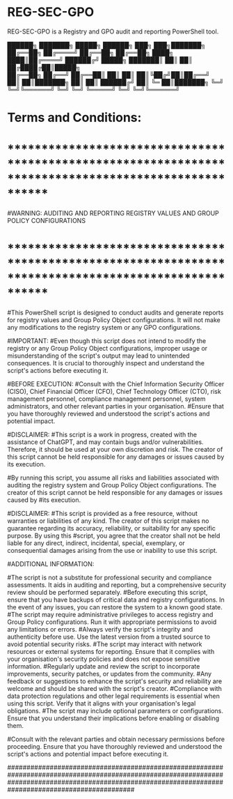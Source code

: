 # REG-SEC-GPO
REG-SEC-GPO is a Registry and GPO audit and reporting PowerShell tool.

██████╗  ███████╗  █████╗  ██████╗      ███╗   ███╗███████╗
██╔══██╗ ██╔════╝ ██╔══██╗ ██╔══██╗     ████╗ ████║██╔════╝
██████╔╝ █████╗   ███████║ ██║    ██║   ██╔████╔██║█████╗  
██╔══██╗ ██╔══╝   ██╔══██║ ██║    ██║   ██║╚██╔╝██║██╔══╝  
██║   ██║███████╗ ██║  ██║ ██████╔╝     ██║ ╚═  ██║███████╗
╚═╝   ╚═╝╚══════╝ ╚═╝  ╚═╝ ╚═════╝      ╚═╝     ╚═╝╚══════╝
                                                       

# Terms and Conditions:

# ******************************************************************************************************
#WARNING: AUDITING AND REPORTING REGISTRY VALUES AND GROUP POLICY CONFIGURATIONS
# ******************************************************************************************************

#This PowerShell script is designed to conduct audits and generate reports for registry values and Group Policy Object configurations. It will not make any modifications to the registry system or any GPO configurations.

#IMPORTANT:
#Even though this script does not intend to modify the registry or any Group Policy Object configurations, improper usage or misunderstanding of the script's output may lead to unintended consequences. It is crucial to thoroughly inspect and understand the script's actions before executing it.

#BEFORE EXECUTION:
#Consult with the Chief Information Security Officer (CISO), Chief Financial Officer (CFO), Chief Technology Officer (CTO), risk management personnel, compliance management personnel, system administrators, and other relevant parties in your organisation.
#Ensure that you have thoroughly reviewed and understood the script's actions and potential impact.

#DISCLAIMER:
#This script is a work in progress, created with the assistance of ChatGPT, and may contain bugs and/or vulnerabilities. Therefore, it should be used at your own discretion and risk. The creator of this script cannot be held responsible for any damages or issues caused by its execution.

#By running this script, you assume all risks and liabilities associated with auditing the registry system and Group Policy Object configurations. The creator of this script cannot be held responsible for any damages or issues caused by #its execution.

#DISCLAIMER:
#This script is provided as a free resource, without warranties or liabilities of any kind. The creator of this script makes no guarantee regarding its accuracy, reliability, or suitability for any specific purpose. By using this #script, you agree that the creator shall not be held liable for any direct, indirect, incidental, special, exemplary, or consequential damages arising from the use or inability to use this script.

#ADDITIONAL INFORMATION:

#The script is not a substitute for professional security and compliance assessments. It aids in auditing and reporting, but a comprehensive security review should be performed separately.
#Before executing this script, ensure that you have backups of critical data and registry configurations. In the event of any issues, you can restore the system to a known good state.
#The script may require administrative privileges to access registry and Group Policy configurations. Run it with appropriate permissions to avoid any limitations or errors.
#Always verify the script's integrity and authenticity before use. Use the latest version from a trusted source to avoid potential security risks.
#The script may interact with network resources or external systems for reporting. Ensure that it complies with your organisation's security policies and does not expose sensitive information.
#Regularly update and review the script to incorporate improvements, security patches, or updates from the community.
#Any feedback or suggestions to enhance the script's security and reliability are welcome and should be shared with the script's creator.
#Compliance with data protection regulations and other legal requirements is essential when using this script. Verify that it aligns with your organisation's legal obligations.
#The script may include optional parameters or configurations. Ensure that you understand their implications before enabling or disabling them.

#Consult with the relevant parties and obtain necessary permissions before proceeding. Ensure that you have thoroughly reviewed and understood the script's actions and potential impact before executing it.

#########################################################################################################################################################################################################




